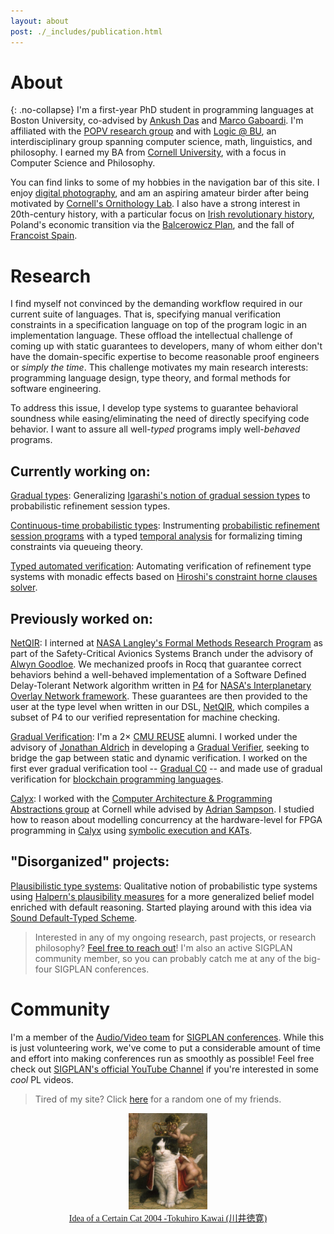 ```yaml
---
layout: about
post: ./_includes/publication.html
---
```


# About 
{: .no-collapse}
I'm a first-year PhD student in programming languages at Boston University, co-advised by [Ankush Das](https://ankushdas.github.io) and [Marco Gaboardi](https://cs-people.bu.edu/gaboardi/). I'm affiliated with the [POPV research group](https://www.bu.edu/cs/research-groups/popv/) and with [Logic @ BU](https://nmmull.github.io/logic-bu/), an interdisciplinary group spanning computer science, math, linguistics, and philosophy. I earned my BA from [Cornell University](https://journals.library.cornell.edu/index.php/CURJ/article/view/696), with a focus in Computer Science and Philosophy.

You can find links to some of my hobbies in the navigation bar of this site. I enjoy [digital photography](https://janpaul.pl/photography.html), and am an aspiring amateur birder after being motivated by [Cornell's Ornithology Lab](https://www.birds.cornell.edu/home/). I also have a strong interest in 20th-century history, with a particular focus on [Irish revolutionary history](https://archive.org/details/nationnotrabblei0000ferr), Poland's economic transition via the [Balcerowicz Plan](https://polishhistory.pl/the-balcerowicz-plan-an-economic-leap-into-the-unknown/), and the fall of [Francoist Spain](https://origins.osu.edu/milestones/death-franco-spanish-civil-war).

# Research

I find myself not convinced by the demanding workflow required in our current suite of languages. That is, specifying manual verification constraints in a specification language on top of the program logic in an implementation language. These offload the intellectual challenge of coming up with static guarantees to developers, many of whom either don't have the domain-specific expertise to become reasonable proof engineers or *simply the time*. This challenge motivates my main research interests: programming language design, type theory, and formal methods for software engineering. 

To address this issue, I develop type systems to guarantee behavioral soundness while easing/eliminating the need of directly specifying code behavior. I want to assure all well-*typed* programs imply well-*behaved* programs.

## Currently working on:

<u>Gradual types</u>: Generalizing [Igarashi's notion of gradual session types](https://homepages.inf.ed.ac.uk/wadler/papers/gradsess/gradsess.pdf) to probabilistic refinement session types.

<u>Continuous-time probabilistic types</u>: Instrumenting [probabilistic refinement session programs](https://dl.acm.org/doi/10.1145/3729317) with a typed [temporal analysis](https://ankushdas.github.io/docs/icfp18.pdf) for formalizing timing constraints via queueing theory.

<u>Typed automated verification</u>: Automating verification of refinement type systems with monadic effects based on [Hiroshi's constraint horne clauses solver](https://arxiv.org/pdf/1610.06768).

## Previously worked on:
<u>NetQIR</u>: I interned at [NASA Langley's Formal Methods Research Program](https://shemesh.larc.nasa.gov/fm/index.html) as part of the Safety-Critical Avionics Systems Branch under the advisory of [Alwyn Goodloe](https://shemesh.larc.nasa.gov/people/aeg/). We mechanized proofs in Rocq that guarantee correct behaviors behind a well-behaved implementation of a Software Defined Delay-Tolerant Network algorithm written in [P4](https://p4.org/) for [NASA's Interplanetary Overlay Network framework](https://www.nasa.gov/directorates/somd/space-communications-navigation-program/interplanetary-overlay-network/). These guarantees are then provided to the user at the type level when written in our DSL, [NetQIR](https://popl25.sigplan.org/details/CoqPL-2025-papers/1/Formal-Verification-of-a-Software-Defined-Delay-Tolerant-Network), which compiles a subset of P4 to our verified representation for machine checking.

<u>Gradual Verification</u>: I'm a 2× [CMU REUSE](https://www.cmu.edu/scs/s3d/reuse/Research/index.html) alumni. I worked under the advisory of [Jonathan Aldrich](https://www.cs.cmu.edu/~aldrich/) in developing a [Gradual Verifier](http://www.cs.cmu.edu/~aldrich/papers/vmcai2018-gradual-verification.pdf), seeking to bridge the gap between static and dynamic verification. I worked on the first ever gradual verification tool -- [Gradual C0](https://arxiv.org/abs/2210.02428) -- and made use of gradual verification for [blockchain programming languages](https://popl24.sigplan.org/details/prisc-2024-papers/2/Gradual-Verification-for-Smart-Contracts).

<u>Calyx</u>: I worked with the  [Computer Architecture & Programming Abstractions group](https://capra.cs.cornell.edu/) at Cornell while advised by [Adrian Sampson](https://www.cs.cornell.edu/~asampson/). I studied how to reason about modelling concurrency at the hardware-level for FPGA programming in [Calyx](https://calyxir.org/) using [symbolic execution and KATs](https://github.com/calyxir/calyx/issues/2278).

## "Disorganized" projects:
<u>Plausibilistic type systems</u>: Qualitative notion of probabilistic type systems using [Halpern's plausibility measures](https://www.cs.cornell.edu/home/halpern/papers/plaus.pdf) for a more generalized belief model enriched with default reasoning. Started playing around with this idea via [Sound Default-Typed Scheme](https://conf.researchr.org/details/icfp-splash-2025/scheme-2025-papers/10/Sound-Default-Typed-Scheme-Position-Paper-).

> Interested in any of my ongoing research, past projects, or research philosophy? [Feel free to reach out](mailto:research@janpaul.pl)! I'm also an active SIGPLAN community member, so you can probably catch me at any of the big-four SIGPLAN conferences.

# Community
I'm a member of the [Audio/Video team](https://www.sigplan.org/AV) for [SIGPLAN conferences](https://www.sigplan.org/Conferences/). While this is just volunteering work, we've come to put a considerable amount of time and effort into making conferences run as smoothly as possible! Feel free check out [SIGPLAN's official YouTube Channel](https://www.youtube.com/@acmsigplan) if you're interested in some *cool* PL videos.

<script>
  // Define an array of friends' links and their names
  const friends = [
    { name: 'Song', url: 'https://s-ye.github.io/me/' },
    { name: 'Inle', url: 'https://imbush.github.io/' },
    { name: 'Sid', url: 'https://sholalkere.github.io/' },
    { name: 'Ben', url: 'https://camto.github.io/' },
    { name: 'Sina', url: 'https://sinearc.github.io/' },
    { name: 'Elaine', url: 'https://samoyed.blog/' },
    { name: 'Alex', url: 'https://www.eecs.tufts.edu/~abai02/'},
    { name: 'John', url: 'https://j-hui.com/'},
    { name: 'Chris', url: 'https://flyingrocksquirrel.github.io/'},
    { name: 'Max', url: 'https://github.com/MaxCan-Code'},
    { name: 'Espada', url: 'https://github.com/GUIpsp'},
    { name: 'Nicole', url: 'https://ipv3.org/'},
    { name: 'Dexter', url: 'https://qtrp.org/'},
    { name: 'Nicola', url: 'https://nicolaassolini98.github.io/'},
    {name: 'Eduardo', url: 'https://github.com/eduardo-imadeira'},
    {name: 'Ethan', url: 'https://ethanrange.com/'},
    {name: 'Apoorv', url: 'https://cs.uiowa.edu/~aningle'},
    {name: 'Eloise', url: 'https://github.com/fdeitylink'}
  ];

  // Function to choose a random friend and return the URL
  function getRandomFriendURL() {
    const randomIndex = Math.floor(Math.random() * friends.length);
    return friends[randomIndex].url;
  }

  // Function to handle the link click (normal and middle-click)
  function handleLinkClick(event) {
    const randomFriendURL = getRandomFriendURL();

    // If middle mouse button is clicked or Ctrl/Command key is pressed, open in a new tab
    if (event.button === 1 || event.ctrlKey || event.metaKey) {
      window.open(randomFriendURL, '_blank'); // Open in a new tab
    } else {
      // For normal clicks, redirect in the same tab
      window.location.href = randomFriendURL;
    }

    event.preventDefault(); // Prevent default behavior of link
  }
</script>

> <p> Tired of my site? Click <a href="#" onmousedown="handleLinkClick(event);">here</a> for a random one of my friends.</p>

<center>
<img width="25%" src="assets/img/Tokuhiro_Kawai.jpg">
</center>

<center>
<a href="https://www.thegreatcat.org/the-cat-in-art-and-photos-2/cats-asian-art/tokuhiro-kawai-1971-present-japanese" style="font-size: 14px; font-family: 'Lora'">Idea of a Certain Cat 2004 -Tokuhiro Kawai (川井徳寛)</a>
</center>
